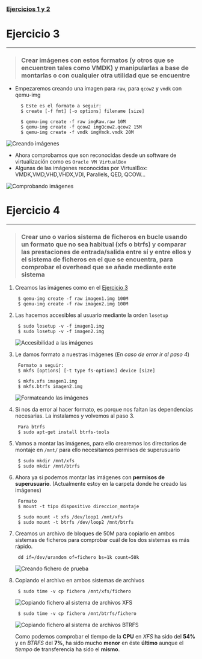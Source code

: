 ### [Ejercicios 1 y 2](https://github.com/oskyar/InfraestructuraVirtual/blob/master/Tema4/Ejercicios1y2.md)

# Ejercicio 3
------------


> ###  Crear imágenes con estos formatos (y otros que se encuentren tales como VMDK) y manipularlas a base de montarlas o con cualquier otra utilidad que se encuentre

* Empezaremos creando una imagen para `raw`, para `qcow2` y `vmdk` con qemu-img

		$ Este es el formato a seguir:
		$ create [-f fmt] [-o options] filename [size]

		$ qemu-img create -f raw imgRaw.raw 10M
		$ qemu-img create -f qcow2 imgQcow2.qcow2 15M
		$ qemu-img create -f vmdk imgVmdk.vmdk 20M

![Creando imágenes](https://raw.github.com/oskyar/InfraestructuraVirtual/master/Tema4/img/Ejercicio3-CreandoImg.png)

* Ahora comprobamos que son reconocidas desde un software de virtualización como es `Oracle VM VirtualBox`
* Algunas de las imágenes reconocidas por VirtualBox:
		VMDK,VMD,VHD,VHDX,VDI, Parallels, QED, QCOW...


![Comprobando imágenes](https://raw.github.com/oskyar/InfraestructuraVirtual/master/Tema4/img/Ejercicio3-ComprobandoImg.png)
		


# Ejercicio 4
-------------

> ### Crear uno o varios sistema de ficheros en bucle usando un formato que no sea habitual (xfs o btrfs) y comparar las prestaciones de entrada/salida entre sí y entre ellos y el sistema de ficheros en el que se encuentra, para comprobar el overhead que se añade mediante este sistema

1. Creamos las imágenes como en el [Ejercicio 3](https://github.com/oskyar/InfraestructuraVirtual/blob/master/Tema4/Ejercicios3y4.md#ejercicio-3)

		$ qemu-img create -f raw imagen1.img 100M
		$ qemu-img create -f raw imagen2.img 100M

2. Las hacemos accesibles al usuario mediante la orden `losetup`

		$ sudo losetup -v -f imagen1.img
		$ sudo losetup -v -f imagen2.img

	![Accesibilidad a las imágenes](https://raw.github.com/oskyar/InfraestructuraVirtual/master/Tema4/img/Ejercicio4-AccesibilidadImagenes.png)

3. Le damos formato a nuestras imágenes (*En caso de error ir al paso 4*)

		Formato a seguir:
		$ mkfs [options] [-t type fs-options] device [size]

		$ mkfs.xfs imagen1.img
		$ mkfs.btrfs imagen2.img

	![Formateando las imágenes](https://raw.github.com/oskyar/InfraestructuraVirtual/master/Tema4/img/Ejercicio4-FormateandoImagenes.png)

4. Si nos da error al hacer formato, es porque nos faltan las dependencias necesarias. La instalamos y volvemos al paso 3.

		Para btrfs
		$ sudo apt-get install btrfs-tools

5. Vamos a montar las imágenes, para ello crearemos los directorios de montaje en `/mnt/` para ello necesitamos permisos de superusuario

		$ sudo mkdir /mnt/xfs
		$ sudo mkdir /mnt/btrfs

6. Ahora ya si podemos montar las imágenes con **permisos de superusuario**. (Actualmente estoy en la carpeta donde he creado las imágenes)
		
		Formato
		$ mount -t tipo dispositivo direccion_montaje

		$ sudo mount -t xfs /dev/loop1 /mnt/xfs
		$ sudo mount -t btrfs /dev/loop2 /mnt/btrfs

7. Creamos un archivo de bloques de 50M para copiarlo en ambos sistemas de ficheros para comprobar cuál de los dos sistemas es más rápido.

		dd if=/dev/urandom of=fichero bs=1k count=50k

	![Creando fichero de prueba](https://raw.github.com/oskyar/InfraestructuraVirtual/master/Tema4/img/Ejercicio4-CreandoFichero.png)

8. Copiando el archivo en ambos sistemas de archivos

		$ sudo time -v cp fichero /mnt/xfs/fichero

	![Copiando fichero al sistema de archivos XFS](https://raw.github.com/oskyar/InfraestructuraVirtual/master/Tema4/img/Ejercicio4-CopiandoAXfs.png)

		$ sudo time -v cp fichero /mnt/btrfs/fichero

	![Copiando fichero al sistema de archivos BTRFS](https://raw.github.com/oskyar/InfraestructuraVirtual/master/Tema4/img/Ejercicio4-CopiandoABtrfs.png)


	Como podemos comprobar el tiempo de la **CPU** en *XFS* ha sido del **54%** y en *BTRFS* del **7%**, ha sido mucho **menor** en éste **último** aunque el *tiempo* de transferencia ha sido el **mismo**.




